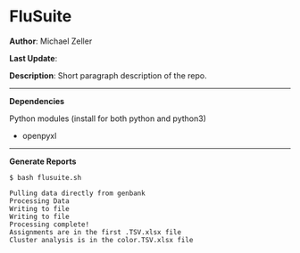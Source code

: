 # FluSuite

**Author**: Michael Zeller

**Last Update**: 

**Description**: Short paragraph description of the repo.

-----

**Dependencies**

Python modules (install for both python and python3)

* openpyxl


----

**Generate Reports**

```
$ bash flusuite.sh

Pulling data directly from genbank
Processing Data
Writing to file
Writing to file
Processing complete!
Assignments are in the first .TSV.xlsx file
Cluster analysis is in the color.TSV.xlsx file
```